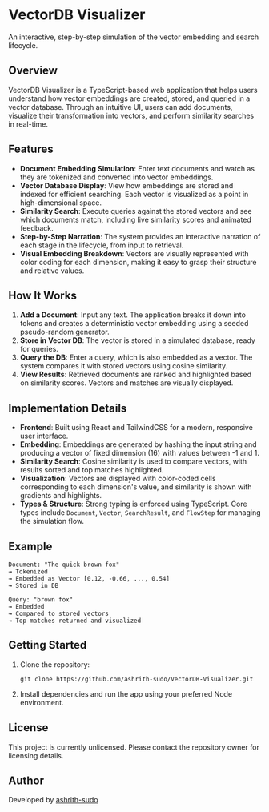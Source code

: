 # VectorDB Visualizer

An interactive, step-by-step simulation of the vector embedding and search lifecycle.

## Overview

VectorDB Visualizer is a TypeScript-based web application that helps users understand how vector embeddings are created, stored, and queried in a vector database. Through an intuitive UI, users can add documents, visualize their transformation into vectors, and perform similarity searches in real-time.

## Features

- **Document Embedding Simulation**: Enter text documents and watch as they are tokenized and converted into vector embeddings.
- **Vector Database Display**: View how embeddings are stored and indexed for efficient searching. Each vector is visualized as a point in high-dimensional space.
- **Similarity Search**: Execute queries against the stored vectors and see which documents match, including live similarity scores and animated feedback.
- **Step-by-Step Narration**: The system provides an interactive narration of each stage in the lifecycle, from input to retrieval.
- **Visual Embedding Breakdown**: Vectors are visually represented with color coding for each dimension, making it easy to grasp their structure and relative values.

## How It Works

1. **Add a Document**: Input any text. The application breaks it down into tokens and creates a deterministic vector embedding using a seeded pseudo-random generator.
2. **Store in Vector DB**: The vector is stored in a simulated database, ready for queries.
3. **Query the DB**: Enter a query, which is also embedded as a vector. The system compares it with stored vectors using cosine similarity.
4. **View Results**: Retrieved documents are ranked and highlighted based on similarity scores. Vectors and matches are visually displayed.

## Implementation Details

- **Frontend**: Built using React and TailwindCSS for a modern, responsive user interface.
- **Embedding**: Embeddings are generated by hashing the input string and producing a vector of fixed dimension (16) with values between -1 and 1.
- **Similarity Search**: Cosine similarity is used to compare vectors, with results sorted and top matches highlighted.
- **Visualization**: Vectors are displayed with color-coded cells corresponding to each dimension's value, and similarity is shown with gradients and highlights.
- **Types & Structure**: Strong typing is enforced using TypeScript. Core types include `Document`, `Vector`, `SearchResult`, and `FlowStep` for managing the simulation flow.

## Example

```text
Document: "The quick brown fox"
→ Tokenized
→ Embedded as Vector [0.12, -0.66, ..., 0.54]
→ Stored in DB

Query: "brown fox"
→ Embedded
→ Compared to stored vectors
→ Top matches returned and visualized
```

## Getting Started

1. Clone the repository:
   ```
   git clone https://github.com/ashrith-sudo/VectorDB-Visualizer.git
   ```
2. Install dependencies and run the app using your preferred Node environment.

## License

This project is currently unlicensed. Please contact the repository owner for licensing details.

## Author

Developed by [ashrith-sudo](https://github.com/ashrith-sudo)
